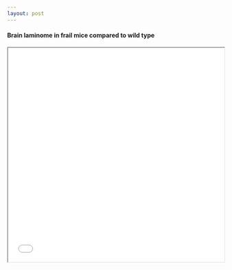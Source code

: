 ```yaml
---
layout: post
---
```


#### Brain laminome in frail mice compared to wild type


<iframe src="/posts_code/brain-fraility-laminome-volcano.html" width="100%" height="500px"></iframe>

